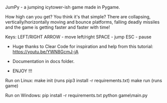 JumPy - a jumping icytower-ish game made in Pygame.

How high can you get? You think it's that simple? There are collapsing, vertically/horizontally moving and bounce platforms, falling deadly missiles and the game is getting faster and faster with time! 

Keys:
LEFT/RIGHT ARROW - move left/right
SPACE - jump
ESC - pause

- Huge thanks to Clear Code for inspiration and help from this tutorial:
https://youtu.be/YWN8GcmJ-jA

- Documentation in docs folder.

- ENJOY !!!

Run on Linux:
make init (runs pip3 install -r requirements.txt)
make run (runs game)

Run on Windows:
pip install -r requirements.txt
python game\main.py
